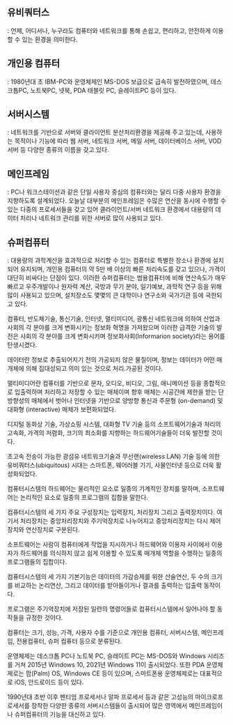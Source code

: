 ## 유비쿼터스 
: 언제, 어디서나, 누구라도 컴퓨터와 네트워크를 통해 손쉽고, 편리하고, 안전하게 이용할 수 있는 환경을 의미한다.

## 개인용 컴퓨터 
: 1980년대 초 IBM-PC와 운영체제인 MS-DOS 보급으로 급속히 발전하였으며, 데스크톱PC, 노트북PC, 넷북, PDA 태블릿 PC, 슬레이트PC 등이 있다.

## 서버시스템 
: 네트워크를 기반으로 서버와 클라이언트 분산처리환경을 제공해 주고 있는데, 사용하는 목적이나 기능에 따라 웹 서버, 네트워크 서버, 메일 서버, 데이터베이스 서버, VOD 서버 등 다양한 종류의 이름을 갖고 있다.

## 메인프레임 
: PC나 워크스테이션과 같은 단일 사용자 중심의 컴퓨터와는 달리 다중 사용자 환경을 지향하도록 설계되었다. 오늘날 대부분의 메인프레임은 수많은 연산을 동시에 수행할 수 있는 다중의 프로세서들을 갖고 있어 클라이언트/서버 네트워크 환경에서 대용량의 데이터 처리나 네트워크 관리를 위한 서버로 많이 사용되고 있다.

## 슈퍼컴퓨터 
: 대용량의 과학계산을 효과적으로 처리할 수 있는 컴퓨터로 특별한 장소나 환경에 설치되어 유지되며, 개인용 컴퓨터의 약 5만 배 이상의 빠른 처리속도를 갖고 있으나, 가격이 대단히 비싸다는 단점이 있다. 이러한 슈퍼컴퓨터는 범용컴퓨터에 비해 연산속도가 매우 빠르고 우주개발이나 원자력 계산, 국방과 무기 분야, 일기예보, 과학적 연구 등을 위해 많이 사용되고 있으며, 설치장소도 몇몇의 큰 대학이나 연구소와 국가기관 등에 국한되고 있다.


컴퓨터, 반도체기술, 통신기술, 인터넷, 멀티미디어, 광통신 네트워크에 의하여 산업과 사회의 각 분야를 크게 변화시키는 정보화 혁명을 가져왔으며 이러한 급격한 기술의 발전은 사회의 각 분야를 크게 변화시키며 정보화사회(Informarion society)라는 용어를 탄생시켰다.

데이터란 정보로 추출되어지기 전의 가공되지 않은 물질이며, 정보는 데이터가 어떤 매개체에 의해 집대성되고 의미 있는 것으로 처리․가공된 것이다.

멀티미디어란 컴퓨터를 기반으로 문자, 오디오, 비디오, 그림, 애니메이션 등을 종합적으로 입출력하며 처리하고 저장할 수 있는 매체이며 향후 매체는 시공간에 제한을 받는 단방향성의 매체에서 벗어나 인터넷을 기반으로 양방향 통신과 주문형 (on-demand) 및 대화형 (interactive) 매체가 보편화되었다.

디지털 동화상 기술, 가상쇼핑 시스템, 대화형 TV 기술 등의 소프트웨어기술과 처리의 고속화, 가격의 저렴화, 크기의 최소화를 지향하는 하드웨어기술들이 더욱 발전할 것이다.

초고속 전송이 가능한 광섬유 네트워크기술과 무선랜(wireless LAN) 기술 등에 의한 유비쿼터스(ubiquitous) 시대는 스마트폰, 웨어러블 기기, 사물인터넷 등으로 더욱 활성화되었다.

컴퓨터시스템의 하드웨어는 물리적인 요소로 일종의 기계적인 장치를 말하며, 소프트웨어는 논리적인 요소로 일종의 프로그램의 집합을 말한다.

컴퓨터시스템의 세 가지 주요 구성장치는 입력장치, 처리장치 그리고 출력장치이다. 여기서 처리장치는 중앙처리장치와 주기억장치로 나누어지고 중앙처리장치는 다시 제어장치와 연산장치로 구분된다.

소프트웨어는 사람이 컴퓨터에게 작업을 지시하거나 하드웨어와 이용자 사이에서 이용자가 하드웨어를 의식하지 않고 쉽게 이용할 수 있도록 매개체 역할을 수행하는 일종의 프로그램들의 집합이다.

컴퓨터시스템의 세 가지 기본기능은 데이터의 가감승제를 위한 산술연산, 두 수의 크기를 비교하는 논리연산, 그리고 데이터를 받아들이거나 결과를 출력하는 입출력 동작이다.

프로그램은 주기억장치에 저장된 일련의 명령어들로 컴퓨터시스템에서 일어나야 할 동작들을 규정한 것이다.

컴퓨터는 크기, 성능, 가격, 사용자 수를 기준으로 개인용 컴퓨터, 서버시스템, 메인프레임, 전용컴퓨터, 슈퍼 컴퓨터 등으로 분류된다.

운영체제는 데스크톱 PC나 노트북 PC, 슬레이트 PC는 MS-DOS와 Windows 시리즈를 거쳐 2015년 Windows 10, 2021년 Windows 11이 출시되었다. 또한 PDA 운영체제로는 팜(Palm) OS, Windows CE 등이 있으며, 스마트폰용 운영체제로는 대표적으로 iOS, 안드로이드 등이 있다.

1990년대 초반 이후 펜티엄 프로세서나 알파 프로세서 등과 같은 고성능의 마이크로프로세서를 장착한 다양한 종류의 서버시스템들이 출시되어 많은 영역에서 메인프레임이나 슈퍼컴퓨터의 기능을 대신하고 있다.


